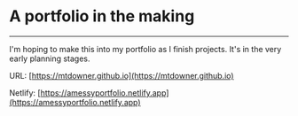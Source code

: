 
# A portfolio in the making

-------
I'm hoping to make this into my portfolio as I finish projects. It's in the very early planning stages.

URL: [https://mtdowner.github.io](https://mtdowner.github.io)

Netlify: [https://amessyportfolio.netlify.app](https://amessyportfolio.netlify.app)
